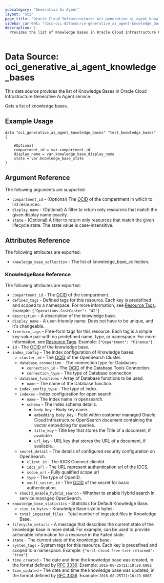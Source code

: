 ```yaml
---
subcategory: "Generative Ai Agent"
layout: "oci"
page_title: "Oracle Cloud Infrastructure: oci_generative_ai_agent_knowledge_bases"
sidebar_current: "docs-oci-datasource-generative_ai_agent-knowledge_bases"
description: |-
  Provides the list of Knowledge Bases in Oracle Cloud Infrastructure Generative Ai Agent service
---
```


# Data Source: oci_generative_ai_agent_knowledge_bases
This data source provides the list of Knowledge Bases in Oracle Cloud Infrastructure Generative Ai Agent service.

Gets a list of knowledge bases.


## Example Usage

```hcl
data "oci_generative_ai_agent_knowledge_bases" "test_knowledge_bases" {

	#Optional
	compartment_id = var.compartment_id
	display_name = var.knowledge_base_display_name
	state = var.knowledge_base_state
}
```

## Argument Reference

The following arguments are supported:

* `compartment_id` - (Optional) The [OCID](https://docs.cloud.oracle.com/iaas/Content/General/Concepts/identifiers.htm) of the compartment in which to list resources.
* `display_name` - (Optional) A filter to return only resources that match the given display name exactly.
* `state` - (Optional) A filter to return only resources that match the given lifecycle state. The state value is case-insensitive. 


## Attributes Reference

The following attributes are exported:

* `knowledge_base_collection` - The list of knowledge_base_collection.

### KnowledgeBase Reference

The following attributes are exported:

* `compartment_id` - The [OCID](https://docs.cloud.oracle.com/iaas/Content/General/Concepts/identifiers.htm) of the compartment.
* `defined_tags` - Defined tags for this resource. Each key is predefined and scoped to a namespace. For more information, see [Resource Tags](https://docs.cloud.oracle.com/iaas/Content/General/Concepts/resourcetags.htm).  Example: `{"Operations.CostCenter": "42"}` 
* `description` - A description of the knowledge base.
* `display_name` - A user-friendly name. Does not have to be unique, and it's changeable.
* `freeform_tags` - Free-form tags for this resource. Each tag is a simple key-value pair with no predefined name, type, or namespace. For more information, see [Resource Tags](https://docs.cloud.oracle.com/iaas/Content/General/Concepts/resourcetags.htm).  Example: `{"Department": "Finance"}` 
* `id` - The [OCID](https://docs.cloud.oracle.com/iaas/Content/General/Concepts/identifiers.htm) of the knowledge base.
* `index_config` - The index configuration of Knowledge bases. 
	* `cluster_id` - The [OCID](https://docs.cloud.oracle.com/iaas/Content/General/Concepts/identifiers.htm) of the OpenSearch Cluster.
	* `database_connection` - The connection type for Databases. 
		* `connection_id` - The [OCID](https://docs.cloud.oracle.com/iaas/Content/General/Concepts/identifiers.htm) of the Database Tools Connection.
		* `connection_type` - The type of Database connection. 
	* `database_functions` - Array of Database functions to be used.
		* `name` - The name of the Database function. 
	* `index_config_type` - The type of index. 
	* `indexes` - Index configuration for open search.
		* `name` - The index name in opensearch.
		* `schema` - The index schema details. 
			* `body_key` - Body key name.
			* `embedding_body_key` - Field within customer managed Oracle Cloud Infrastructure OpenSearch document containing the vector embedding for queries.
			* `title_key` - Title key that stores the Title of a document, if available.
			* `url_key` - URL key that stores the URL of a document, if available.
	* `secret_detail` - The details of configured security configuration on OpenSearch. 
		* `client_id` - The IDCS Connect clientId.
		* `idcs_url` - The URL represent authentication url of the IDCS.
		* `scope_url` - Fully qualified scope url
		* `type` - The type of OpenID. 
		* `vault_secret_id` - The [OCID](https://docs.cloud.oracle.com/iaas/Content/General/Concepts/identifiers.htm) of the secret for basic authentication.
	* `should_enable_hybrid_search` - Whether to enable Hybrid search in service managed OpenSearch.
* `knowledge_base_statistics` - Statistics for Default Knowledge Base.
	* `size_in_bytes` - Knowledge Base size in bytes.
	* `total_ingested_files` - Total number of ingested files in Knowledge Base.
* `lifecycle_details` - A message that describes the current state of the knowledge base in more detail. For example, can be used to provide actionable information for a resource in the Failed state. 
* `state` - The current state of the knowledge base.
* `system_tags` - System tags for this resource. Each key is predefined and scoped to a namespace.  Example: `{"orcl-cloud.free-tier-retained": "true"}` 
* `time_created` - The date and time the knowledge base was created, in the format defined by [RFC 3339](https://tools.ietf.org/html/rfc3339).  Example: `2016-08-25T21:10:29.600Z` 
* `time_updated` - The date and time the knowledge base was updated, in the format defined by [RFC 3339](https://tools.ietf.org/html/rfc3339).  Example: `2016-08-25T21:10:29.600Z` 

